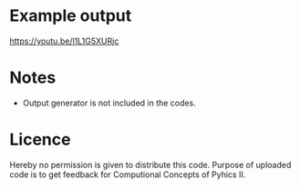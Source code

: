 # Example output
https://youtu.be/l1L1G5XURjc

# Notes
* Output generator is not included in the codes.

# Licence
Hereby no permission is given to distribute this code. Purpose of uploaded code is to get feedback for Computional Concepts of Pyhics II. 
